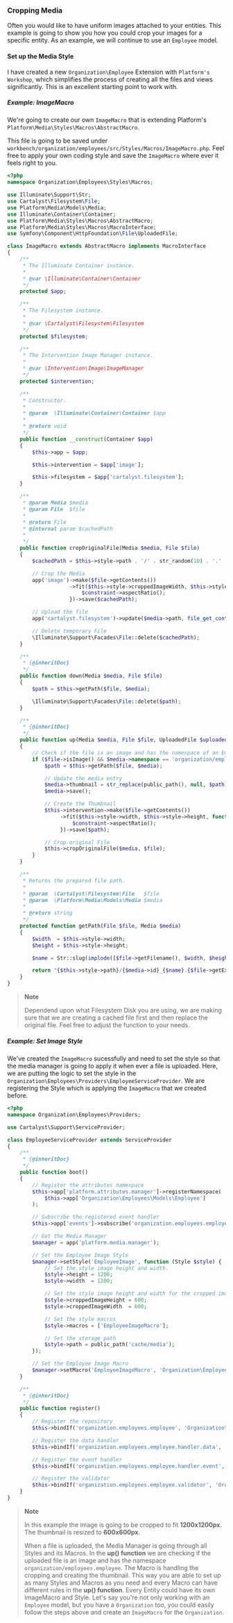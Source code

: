 ### Cropping Media

Often you would like to have uniform images attached to your entities. This example is going to show you how you could crop your images for a specific entity. As an example, we will continue to use an `Employee` model.

#### Set up the Media Style

I have created a new `Organization\Employee` Extension with `Platform's Workshop`, which simplifies the process of creating all the files and views significantly. This is an excellent starting point to work with.

##### Example: ImageMacro

We're going to create our own `ImageMacro` that is extending Platform's `Platform\Media\Styles\Macros\AbstractMacro`.

This file is going to be saved under `workbench/organization/employees/src/Styles/Macros/ImageMacro.php`. Feel free to apply your own coding style and save the `ImageMacro` where ever it feels right to you.

```php
<?php
namespace Organization\Employees\Styles\Macros;

use Illuminate\Support\Str;
use Cartalyst\Filesystem\File;
use Platform\Media\Models\Media;
use Illuminate\Container\Container;
use Platform\Media\Styles\Macros\AbstractMacro;
use Platform\Media\Styles\Macros\MacroInterface;
use Symfony\Component\HttpFoundation\File\UploadedFile;

class ImageMacro extends AbstractMacro implements MacroInterface
{
    /**
     * The Illuminate Container instance.
     *
     * @var \Illuminate\Container\Container
     */
    protected $app;

    /**
     * The Filesystem instance.
     *
     * @var \Cartalyst\Filesystem\Filesystem
     */
    protected $filesystem;

    /**
     * The Intervention Image Manager instance.
     *
     * @var \Intervention\Image\ImageManager
     */
    protected $intervention;

    /**
     * Constructor.
     *
     * @param  \Illuminate\Container\Container $app
     *
     * @return void
     */
    public function __construct(Container $app)
    {
        $this->app = $app;

        $this->intervention = $app['image'];

        $this->filesystem = $app['cartalyst.filesystem'];
    }

    /**
     * @param Media $media
     * @param File  $file
     *
     * @return File
     * @internal param $cachedPath
     *
     */
    public function cropOriginalFile(Media $media, File $file)
    {
        $cachedPath = $this->style->path . '/' . str_random(10) . '.' . $file->getExtension();

        // Crop the Media
        app('image')->make($file->getContents())
                    ->fit($this->style->croppedImageWidth, $this->style->croppedImageHeight, function ($constraint) {
                        $constraint->aspectRatio();
                    })->save($cachedPath);

        // Upload the file
        app('cartalyst.filesystem')->update($media->path, file_get_contents($cachedPath));

        // Delete temporary File
        \Illuminate\Support\Facades\File::delete($cachedPath);
    }

    /**
     * {@inheritDoc}
     */
    public function down(Media $media, File $file)
    {
        $path = $this->getPath($file, $media);

        \Illuminate\Support\Facades\File::delete($path);
    }

    /**
     * {@inheritDoc}
     */
    public function up(Media $media, File $file, UploadedFile $uploadedFile)
    {
        // Check if the file is an image and has the namespace of an Employee
        if ($file->isImage() && $media->namespace == 'organization/employees.employee') {
            $path = $this->getPath($file, $media);

            // Update the media entry
            $media->thumbnail = str_replace(public_path(), null, $path);
            $media->save();

            // Create the Thumbnail
            $this->intervention->make($file->getContents())
                 ->fit($this->style->width, $this->style->height, function ($constraint) {
                     $constraint->aspectRatio();
                 })->save($path);

            // Crop original File
            $this->cropOriginalFile($media, $file);
        }
    }

    /**
     * Returns the prepared file path.
     *
     * @param  \Cartalyst\Filesystem\File   $file
     * @param  \Platform\Media\Models\Media $media
     *
     * @return string
     */
    protected function getPath(File $file, Media $media)
    {
        $width  = $this->style->width;
        $height = $this->style->height;

        $name = Str::slug(implode([$file->getFilename(), $width, $height ?: $width], ' '));

        return "{$this->style->path}/{$media->id}_{$name}.{$file->getExtension()}";
    }
}
```

> **Note**
>
> Dependend upon what Filesystem Disk you are using, we are making sure that we are creating a cached file first and then replace the original file. Feel free to adjust the function to your needs.
>

##### Example: Set Image Style

We've created the `ImageMacro` sucessfully and need to set the style so that the media manager is going to apply it when ever a file is uploaded. Here, we are putting the logic to set the style in the `Organization\Employees\Providers\EmployeeServiceProvider`. We are registering the Style which is applying the `ImageMacro` that we created before.

```php
<?php
namespace Organization\Employees\Providers;

use Cartalyst\Support\ServiceProvider;

class EmployeeServiceProvider extends ServiceProvider
{
    /**
     * {@inheritDoc}
     */
    public function boot()
    {
        // Register the attributes namespace
        $this->app['platform.attributes.manager']->registerNamespace(
            $this->app['Organization\Employees\Models\Employee']
        );

        // Subscribe the registered event handler
        $this->app['events']->subscribe('organization.employees.employee.handler.event');

        // Get the Media Manager
        $manager = app('platform.media.manager');

        // Set the Employee Image Style
        $manager->setStyle('EmployeeImage', function (Style $style) {
            // Set the style image height and width.
            $style->height = 1200;
            $style->width  = 1200;

            // Set the style image height and width for the cropped image
            $style->croppedImageHeight = 600;
            $style->croppedImageWidth  = 600;

            // Set the style macros
            $style->macros = ['EmployeeImageMacro'];

            // Set the storage path
            $style->path = public_path('cache/media');
        });

        // Set the Employee Image Macro
        $manager->setMacro('EmployeeImageMacro', 'Organization\Employees\Styles\Macros\ImageMacro');
    }

    /**
     * {@inheritDoc}
     */
    public function register()
    {
        // Register the repository
        $this->bindIf('organization.employees.employee', 'Organization\Employees\Repositories\Employee\EmployeeRepository');

        // Register the data handler
        $this->bindIf('organization.employees.employee.handler.data', 'Organization\Employees\Handlers\Employee\EmployeeDataHandler');

        // Register the event handler
        $this->bindIf('organization.employees.employee.handler.event', 'Organization\Employees\Handlers\Employee\EmployeeEventHandler');

        // Register the validator
        $this->bindIf('organization.employees.employee.validator', 'Organization\Employees\Validator\Employee\EmployeeValidator');
    }
}
```

> **Note**
>
> In this example the image is going to be cropped to fit **1200x1200px**. The thumbnail is resized to **600x600px**.
>
> When a file is uploaded, the Media Manager is going through all Styles and its  Macros. In the **up() function** we are checking if the uploaded file is an image and has the namespace `organization/employees.employee`. The Macro is handling the cropping and creating the thumbnail. This way you are able to set up as many Styles and Macros as you need and every Macro can have different rules in the **up() function**. Every Entity could have its own ImageMacro and Style. Let's say you're not only working with an `Employee` model, but you have a `Organization` too, you could easily follow the steps above and create an `ImageMacro` for the `Organization`.
